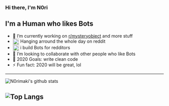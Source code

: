### Hi there, I'm N0ri

## I'm a Human who likes Bots

- 🔭 I’m currently working on [r/mysteryobject](https://www.reddit.com/r/mysteryobject) and more stuff
- <img align="center" alt="reddit" width="20px" src="https://www.redditstatic.com/icon-touch.png"> Hanging arround the whole day on reddit 
- <img align="center" alt="reddit" width="20px" src="https://www.reddit.com/favicon.ico"> i build Bots for redditors
- 👯 I’m looking to collaborate with other people who like Bots
- 🥅 2020 Goals: write clean code
- ⚡ Fun fact: 2020 will be great, lol
---
![N0rimaki's github stats](https://github-readme-stats.vercel.app/api?username=N0rimaki&count_private=true)

![Top Langs](https://github-readme-stats.vercel.app/api/top-langs/?username=N0rimaki)
---
